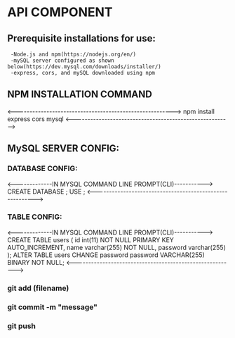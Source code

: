 # API COMPONENT
##  Prerequisite installations for use:
     -Node.js and npm(https://nodejs.org/en/)
     -mySQL server configured as shown below(https://dev.mysql.com/downloads/installer/)
     -express, cors, and mySQL downloaded using npm
##  NPM INSTALLATION COMMAND
<-------------------------------------------------------->
npm install express cors mysql
<-------------------------------------------------------->
##  MySQL SERVER CONFIG:
###     DATABASE CONFIG:
<-------------IN MYSQL COMMAND LINE PROMPT(CLI)----------->
            CREATE DATABASE <your db name here>;
            USE <your db name here>;
<--------------------------------------------------------->
###     TABLE CONFIG:
<-------------IN MYSQL COMMAND LINE PROMPT(CLI)----------->
            CREATE TABLE users (
                id int(11) NOT NULL PRIMARY KEY AUTO_INCREMENT,
                name varchar(255) NOT NULL,
                password varchar(255)
            );
            ALTER TABLE users CHANGE password password VARCHAR(255) BINARY NOT NULL;
<--------------------------------------------------------->

### git add (filename)
### git commit -m "message"
### git push